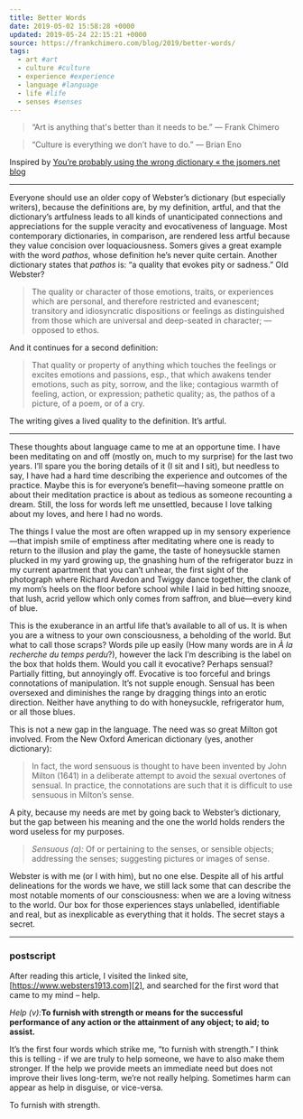 ```yaml
---
title: Better Words
date: 2019-05-02 15:58:28 +0000
updated: 2019-05-24 22:15:21 +0000
source: https://frankchimero.com/blog/2019/better-words/
tags:
  - art #art
  - culture #culture
  - experience #experience
  - language #language
  - life #life
  - senses #senses
---
```

> “Art is anything that's better than it needs to be.”
> — Frank Chimero

> “Culture is everything we don’t have to do.”
> — Brian Eno

Inspired by [You’re probably using the wrong dictionary « the jsomers.net blog][1]

* * *

Everyone should use an older copy of Webster’s dictionary (but especially writers), because the definitions are, by my definition, artful, and that the dictionary’s artfulness leads to all kinds of unanticipated connections and appreciations for the supple veracity and evocativeness of language. Most contemporary dictionaries, in comparison, are rendered less artful because they value concision over loquaciousness. Somers gives a great example with the word *pathos*, whose definition he’s never quite certain. Another dictionary states that *pathos* is: “a quality that evokes pity or sadness.” Old Webster?

> The quality or character of those emotions, traits, or experiences which are personal, and therefore restricted and evanescent; transitory and idiosyncratic dispositions or feelings as distinguished from those which are universal and deep-seated in character; — opposed to ethos.
 
And it continues for a second definition:

> That quality or property of anything which touches the feelings or excites emotions and passions, esp., that which awakens tender emotions, such as pity, sorrow, and the like; contagious warmth of feeling, action, or expression; pathetic quality; as, the pathos of a picture, of a poem, or of a cry.
 
The writing gives a lived quality to the definition. It’s artful.

* * *

These thoughts about language came to me at an opportune time. I have been meditating on and off (mostly on, much to my surprise) for the last two years. I’ll spare you the boring details of it (I sit and I sit), but needless to say, I have had a hard time describing the experience and outcomes of the practice. Maybe this is for everyone’s benefit—having someone prattle on about their meditation practice is about as tedious as someone recounting a dream. Still, the loss for words left me unsettled, because I love talking about my loves, and here I had no words.

The things I value the most are often wrapped up in my sensory experience—that impish smile of emptiness after meditating where one is ready to return to the illusion and play the game, the taste of honeysuckle stamen plucked in my yard growing up, the gnashing hum of the refrigerator buzz in my current apartment that you can’t unhear, the first sight of the photograph where Richard Avedon and Twiggy dance together, the clank of my mom’s heels on the floor before school while I laid in bed hitting snooze, that lush, acrid yellow which only comes from saffron, and blue—every kind of blue.

This is the exuberance in an artful life that’s available to all of us. It is when you are a witness to your own consciousness, a beholding of the world. But what to call those scraps? Words pile up easily (How many words are in *À la recherche du temps perdu*?), however the lack I’m describing is the label on the box that holds them. Would you call it evocative? Perhaps sensual? Partially fitting, but annoyingly off. Evocative is too forceful and brings connotations of manipulation. It’s not supple enough. Sensual has been oversexed and diminishes the range by dragging things into an erotic direction. Neither have anything to do with honeysuckle, refrigerator hum, or all those blues.

This is not a new gap in the language. The need was so great Milton got involved. From the New Oxford American dictionary (yes, another dictionary):

> In fact, the word sensuous is thought to have been invented by John Milton (1641) in a deliberate attempt to avoid the sexual overtones of sensual. In practice, the connotations are such that it is difficult to use sensuous in Milton’s sense.
 
A pity, because my needs are met by going back to Webster’s dictionary, but the gap between his meaning and the one the world holds renders the word useless for my purposes.

> *Sensuous (a):* Of or pertaining to the senses, or sensible objects; addressing the senses; suggesting pictures or images of sense.
 
Webster is with me (or I with him), but no one else. Despite all of his artful delineations for the words we have, we still lack some that can describe the most notable moments of our consciousness: when we are a loving witness to the world. Our box for those experiences stays unlabelled, identifiable and real, but as inexplicable as everything that it holds. The secret stays a secret.

* * *

### postscript

After reading this article, I visited the linked site, [https://www.websters1913.com][2], and searched for the first word that came to my mind – help.

*Help (v):*__To furnish with strength or means for the successful performance of any action or the attainment of any object; to aid; to assist.__

It’s the first four words which strike me, “to furnish with strength.” I think this is telling - if we are truly to help someone, we have to also make them stronger. If the help we provide meets an immediate need but does not improve their lives long-term, we’re not really helping. Sometimes harm can appear as help in disguise, or vice-versa.

To furnish with strength.

[1]: evernote:///view/184321186/s446/3124ac86-bcc7-461e-b38f-73e854b7b1e3/3124ac86-bcc7-461e-b38f-73e854b7b1e3/
[2]: https://www.websters1913.com/